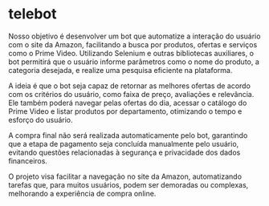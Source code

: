 # telebot

Nosso objetivo é desenvolver um bot que automatize a interação do usuário com o site da Amazon, facilitando a busca por produtos, ofertas e serviços como o Prime Video. Utilizando Selenium e outras bibliotecas auxiliares, o bot permitirá que o usuário informe parâmetros como o nome do produto, a categoria desejada, e realize uma pesquisa eficiente na plataforma.

A ideia é que o bot seja capaz de retornar as melhores ofertas de acordo com os critérios do usuário, como faixa de preço, avaliações e relevância. Ele também poderá navegar pelas ofertas do dia, acessar o catálogo do Prime Video e listar produtos por departamento, otimizando o tempo e esforço do usuário.

A compra final não será realizada automaticamente pelo bot, garantindo que a etapa de pagamento seja concluída manualmente pelo usuário, evitando questões relacionadas à segurança e privacidade dos dados financeiros.

O projeto visa facilitar a navegação no site da Amazon, automatizando tarefas que, para muitos usuários, podem ser demoradas ou complexas, melhorando a experiência de compra online.
